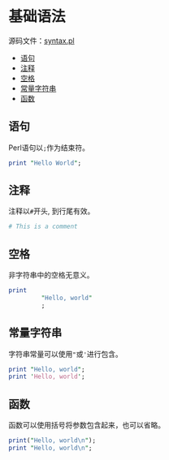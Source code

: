 # 基础语法

源码文件：[syntax.pl](src/syntax.pl)
<!-- vim-markdown-toc GFM -->

* [语句](#语句)
* [注释](#注释)
* [空格](#空格)
* [常量字符串](#常量字符串)
* [函数](#函数)

<!-- vim-markdown-toc -->

## 语句

Perl语句以`;`作为结束符。

```perl
print "Hello World";
```

## 注释

注释以`#`开头, 到行尾有效。

```perl
# This is a comment
```

## 空格

非字符串中的空格无意义。

```perl
print
         "Hello, world"
         ;
```

## 常量字符串

字符串常量可以使用`"`或`'`进行包含。


```perl
print "Hello, world";
print 'Hello, world';
```

## 函数

函数可以使用括号将参数包含起来，也可以省略。

```perl
print("Hello, world\n");
print "Hello, world\n";
```
